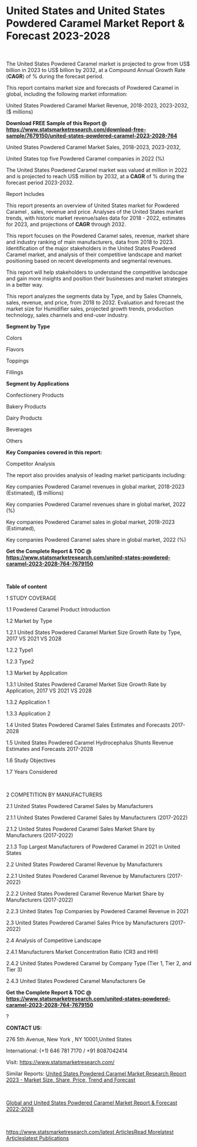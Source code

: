 <h1>United States and United States Powdered Caramel Market Report & Forecast 2023-2028</h1><br/><p>The United States Powdered Caramel market is projected to grow from US$ billion in 2023 to US$ billion by 2032, at a Compound Annual Growth Rate (<strong>CAGR</strong>) of % during the forecast period.</p>
 
 
 
 <p>This report contains market size and forecasts of Powdered Caramel in global, including the following market information:</p>
 
 
 
 <p>United States Powdered Caramel Market Revenue, 2018-2023, 2023-2032, ($ millions)</p>
 
 
 
 <p><strong>Download FREE Sample of this Report @ <a href="https://www.statsmarketresearch.com/download-free-sample/7679150/united-states-powdered-caramel-2023-2028-764">https://www.statsmarketresearch.com/download-free-sample/7679150/united-states-powdered-caramel-2023-2028-764</a></strong></p>
 
 
 
 <p>United States Powdered Caramel Market Sales, 2018-2023, 2023-2032,</p>
 
 
 
 <p>United States top five Powdered Caramel companies in 2022 (%)</p>
 
 
 
 <p>The United States Powdered Caramel market was valued at million in 2022 and is projected to reach US$ million by 2032, at a <strong>CAGR</strong> of % during the forecast period 2023-2032.</p>
 
 
 
 <p>Report Includes</p>
 
 
 
 <p>This report presents an overview of United States market for Powdered Caramel , sales, revenue and price. Analyses of the United States market trends, with historic market revenue/sales data for 2018 - 2022, estimates for 2023, and projections of <strong>CAGR</strong> through 2032.</p>
 
 
 
 <p>This report focuses on the Powdered Caramel sales, revenue, market share and industry ranking of main manufacturers, data from 2018 to 2023. Identification of the major stakeholders in the United States Powdered Caramel market, and analysis of their competitive landscape and market positioning based on recent developments and segmental revenues.</p>
 
 
 
 <p>This report will help stakeholders to understand the competitive landscape and gain more insights and position their businesses and market strategies in a better way.</p>
 
 
 
 <p>This report analyzes the segments data by Type, and by Sales Channels, sales, revenue, and price, from 2018 to 2032. Evaluation and forecast the market size for Humidifier sales, projected growth trends, production technology, sales channels and end-user industry.</p>
 
 
 
 <p><strong>Segment by Type</strong></p>
 
 
 
 <p>Colors</p>
 
 
 
 <p>Flavors</p>
 
 
 
 <p>Toppings</p>
 
 
 
 <p>Fillings</p>
 
 
 
 <p><strong>Segment <strong><strong>by Applications</strong></strong></strong></p>
 
 
 
 <p>Confectionery Products</p>
 
 
 
 <p>Bakery Products</p>
 
 
 
 <p>Dairy Products</p>
 
 
 
 <p>Beverages</p>
 
 
 
 <p>Others</p>
 
 
 
 <p><strong>Key Companies covered in this report:</strong></p>
 
 
 
 <p>Competitor Analysis</p>
 
 
 
 <p>The report also provides analysis of leading market participants including:</p>
 
 
 
 <p>Key companies Powdered Caramel revenues in global market, 2018-2023 (Estimated), ($ millions)</p>
 
 
 
 <p>Key companies Powdered Caramel revenues share in global market, 2022 (%)</p>
 
 
 
 <p>Key companies Powdered Caramel sales in global market, 2018-2023 (Estimated),</p>
 
 
 
 <p>Key companies Powdered Caramel sales share in global market, 2022 (%)</p>
 
 
 
 <div><b>Get the Complete Report & TOC @ <a href="https://www.statsmarketresearch.com/united-states-powdered-caramel-2023-2028-764-7679150">https://www.statsmarketresearch.com/united-states-powdered-caramel-2023-2028-764-7679150</a></b></div>
 
 
 
 <p><br />
 
 <b>Table of content</b></p>
 
 
 
 <p>1 STUDY COVERAGE<br />
 
 1.1 Powdered Caramel Product Introduction<br />
 
 1.2 Market by Type<br />
 
 1.2.1 United States Powdered Caramel Market Size Growth Rate by Type, 2017 VS 2021 VS 2028<br />
 
 1.2.2 Type1<br />
 
 1.2.3 Type2<br />
 
 1.3 Market by Application<br />
 
 1.3.1 United States Powdered Caramel Market Size Growth Rate by Application, 2017 VS 2021 VS 2028<br />
 
 1.3.2 Application 1<br />
 
 1.3.3 Application 2<br />
 
 1.4 United States Powdered Caramel Sales Estimates and Forecasts 2017-2028<br />
 
 1.5 United States Powdered Caramel Hydrocephalus Shunts Revenue Estimates and Forecasts 2017-2028<br />
 
 1.6 Study Objectives<br />
 
 1.7 Years Considered<br />
 
 <br />
 
 2 COMPETITION BY MANUFACTURERS<br />
 
 2.1 United States Powdered Caramel Sales by Manufacturers<br />
 
 2.1.1 United States Powdered Caramel Sales by Manufacturers (2017-2022)<br />
 
 2.1.2 United States Powdered Caramel Sales Market Share by Manufacturers (2017-2022)<br />
 
 2.1.3 Top Largest Manufacturers of Powdered Caramel in 2021 in United States<br />
 
 2.2 United States Powdered Caramel Revenue by Manufacturers<br />
 
 2.2.1 United States Powdered Caramel Revenue by Manufacturers (2017-2022)<br />
 
 2.2.2 United States Powdered Caramel Revenue Market Share by Manufacturers (2017-2022)<br />
 
 2.2.3 United States Top Companies by Powdered Caramel Revenue in 2021<br />
 
 2.3 United States Powdered Caramel Sales Price by Manufacturers (2017-2022)<br />
 
 2.4 Analysis of Competitive Landscape<br />
 
 2.4.1 Manufacturers Market Concentration Ratio (CR3 and HHI)<br />
 
 2.4.2 United States Powdered Caramel by Company Type (Tier 1, Tier 2, and Tier 3)<br />
 
 2.4.3 United States Powdered Caramel Manufacturers Ge</p>
 
 
 
 <div><b>Get the Complete Report & TOC @ <a href="https://www.statsmarketresearch.com/united-states-powdered-caramel-2023-2028-764-7679150">https://www.statsmarketresearch.com/united-states-powdered-caramel-2023-2028-764-7679150</a></b></div>
 
 
 
 <p>? </p>
 
 
 
 <p><b>CONTACT US:</b><br />
 
 276 5th Avenue, New York , NY 10001,United States<br />
 
 International: (+1) 646 781 7170 / +91 8087042414<br />
 
 Visit: <a href="https://www.statsmarketresearch.com/">https://www.statsmarketresearch.com/</a><br />
 
 Similar Reports: <a href="https://www.statsmarketresearch.com/united-states-powdered-caramel-2023-2028-764-7679150">United States Powdered Caramel Market Research Report 2023 - Market Size, Share, Price, Trend and Forecast</a><br />
 
 <br />
 
 <a href="https://www.statsmarketresearch.com/united-states-powdered-caramel-2023-2028-764-7679150">Global and United States Powdered Caramel Market Report & Forecast 2022-2028</a><br />
 
 <br />
 
 <a href="https://gyeongbokgung.com">https://www.statsmarketresearch.com/</a><a href="https://hallyeomaritime.com">latest Articles</a><a href="https://jingwansa.com">Read More</a><a href="https://nguoiviet.jp/">latest Articles</a><a href="https://www.intelmarketresearch.com/">latest Publications</a></p>